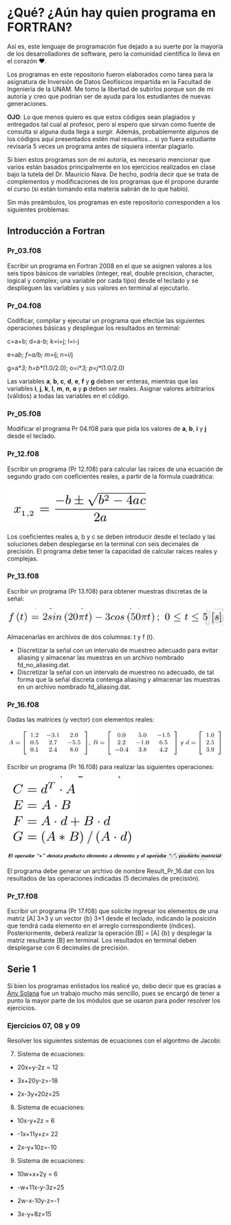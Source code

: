 # ¿Qué? ¿Aún hay quien programa en FORTRAN?

Así es, este lenguaje de programación fue dejado a su suerte por la mayoría de los desarrolladores de software, pero la comunidad científica lo lleva en el corazón :hearts:.


Los programas en este repositorio fueron elaborados como tarea para la asignatura de Inversión de Datos Geofísicos impartida en la Facultad de Ingeniería de la UNAM. Me tomo la libertad de subirlos porque son de mi autoría y creo que podrían ser de ayuda para los estudiantes de nuevas generaciones. 


**OJO**: Lo que menos quiero es que estos códigos sean plagiados y entregados tal cual al profesor, pero sí espero que sirvan como fuente de consulta si alguna duda llega a surgir. Además, probablemente algunos de los códigos aquí presentados estén mal resueltos... si yo fuera estudiante revisaría 5 veces un programa antes de siquiera intentar plagiarlo.


Si bien estos programas son de mi autoría, es necesario mencionar que varios están basados principalmente en los ejercicios realizados en clase bajo la tutela del Dr. Mauricio Nava. De hecho, podría decir que se trata de complementos y modificaciones de los programas que él propone durante el curso (si están tomando esta materia sabrán de lo que hablo).

Sin más preámbulos, los programas en este repositorio corresponden a los siguientes problemas:

## Introducción a Fortran

### Pr_03.f08
Escribir un programa en Fortran 2008 en el que se asignen valores a los seis tipos básicos de variables (integer, real, double precision, character, logical y complex; una variable por cada tipo) desde el teclado y se desplieguen las variables y sus valores en terminal al ejecutarlo.

### Pr_04.f08
Codificar, compilar y ejecutar un programa que efectúe las siguientes operaciones básicas y despliegue los resultados en terminal:


c=a+b; d=a-b; k=i+j; l=i-j


e=a*b; f=a/b; m=i*j; n=i/j


g=a\**3; h=b\**(1.0/2.0); o=i\**3; p=j\**(1.0/2.0)


Las variables **a**, **b**, **c**, **d**, **e**, **f** y **g** deben ser enteras, mientras que las variables **i**, **j**, **k**, **l**, **m**, **n**, **o** y **p** deben ser reales.
Asignar valores arbitrarios (válidos) a todas las variables en el código.

### Pr_05.f08
Modificar el programa Pr 04.f08 para que pida los valores de **a**, **b**, **i** y **j** desde el teclado.

### Pr_12.f08
Escribir un programa (Pr 12.f08) para calcular las raı́ces de una ecuación de segundo grado con coeficientes reales, a partir de la fórmula cuadrática:


![Aquí deberías ver la chicharronera xd](/imagenes/pr12.jpeg)


Los coeficientes reales a, b y c se deben introducir desde el teclado y las soluciones deben desplegarse en la terminal con seis decimales de precisión. El programa debe tener la capacidad de calcular raı́ces reales y complejas.

### Pr_13.f08

Escribir un programa (Pr 13.f08) para obtener muestras discretas de la señal:


![Aquí deberías ver una senoidal xd](/imagenes/pr13.jpeg)


Almacenarlas en archivos de dos columnas: t y f (t). 
* Discretizar la señal con un intervalo de muestreo adecuado para evitar aliasing y almacenar las muestras en un archivo nombrado fd_no_aliasing.dat.
* Discretizar la señal con un intervalo de muestreo no adecuado, de tal forma que la señal discreta contenga aliasing y almacenar las muestras en un archivo nombrado fd_aliasing.dat.

### Pr_16.f08

Dadas las matrices (y vector) con elementos reales:


![Aquí deberías ver una imagen xd](/imagenes/pr16.jpeg)


Escribir un programa (Pr 16.f08) para realizar las siguientes operaciones:


![Aquí deberías ver una imagen xd](/imagenes/pr16_1.jpeg)


![Aquí deberías ver una imagen xd](/imagenes/pr16_2.jpeg)


El programa debe generar un archivo de nombre Result_Pr_16.dat con los resultados de las operaciones indicadas (5 decimales de precisión).

### Pr_17.f08

Escribir un programa (Pr 17.f08) que solicite ingresar los elementos de una matriz [A] 3×3 y un vector {b} 3×1 desde el teclado, indicando la posición que tendrá cada elemento en el arreglo correspondiente (ı́ndices). Posteriormente, deberá realizar la operación [B] = [A] {b} y desplegar la matriz resultante [B] en terminal. Los resultados en terminal deben desplegarse con 6 decimales de precisión.


## Serie 1

Si bien los programas enlistados los realicé yo, debo decir que es gracias a [Any Solana](https://www.linkedin.com/in/haydee-amairany-solana-mej%C3%ADa-b848b21bb/) fue un trabajo mucho más sencillo, pues se encargó de tener a punto la mayor parte de los módulos que se usaron para poder resolver los ejercicios.


### Ejercicios 07, 08 y 09

Resolver los siguientes sistemas de ecuaciones con el algoritmo de Jacobi:

7. Sistema de ecuaciones:

* 20x+y-2z = 12

* 3x+20y-z=-18

* 2x-3y+20z=25


8. Sistema de ecuaciones:

* 10x-y+2z = 6

* -1x+11y+z= 22

* 2x-y+10z=-10


9. Sistema de ecuaciones:

* 10w+x+2y = 6

* -w+11x-y-3z=25

* 2w-x-10y-z=-1

* 3x-y+8z=15















